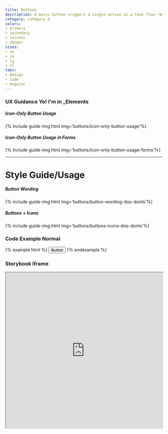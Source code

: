 ```yaml
---
title: Buttons
description: A basic button triggers a single action in a task flow. We use three types of button styles primary, secondary, and tertiary. We use these in different combinations to guide users to continue and complete tasks.
category: category b
colors:
- primary
- secondary
- success
- danger
sizes:
- xs
- sm
- lg
- xl
tabs:
- Design
- Code 
- Angular
---
```


<div id="design" class="docs-tabs-content" markdown="1">

### UX Guidance Yo! I'm in _Elements

##### Icon-Only Button Usage
{% include guide-img.html img='buttons/icon-only-button-usage'%} 

##### Icon-Only Button Usage in Forms
{% include guide-img.html img='buttons/icon-only-button-usage-forms'%} 


<hr>

# Style Guide/Usage

##### Button Wording
{% include guide-img.html img='buttons/button-wording-dos-donts'%} 

##### Buttons + Icons
{% include guide-img.html img='buttons/buttons-icons-dos-donts'%}

</div>

<div id="code" class="docs-tabs-content" markdown="1">

### Code Example Normal
{% example html %}
  <button type="button" class="c-btn c-btn-primary">Button</button>
{% endexample %}

</div>

<div id="angular" class="docs-tabs-content" markdown="1">

### Storybook iframe
<iframe title="storybook" width="100%" height="500px" src="https://pages.code.ipreo.com/josh-easter/storybook-demo/?path=/story/basic-elements--avatar&full=0&addons=1&stories=0&panelRight=0&addonPanel=storybooks%2Fstorybook-addon-knobs"></iframe>

</div>

